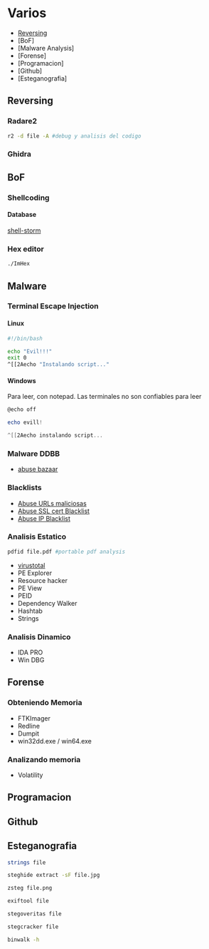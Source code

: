 # Varios

* [Reversing](https://github.com/HerculesRD/HerculesDocs/edit/main/Varios#Reversing)
* [BoF]
* [Malware Analysis]
* [Forense]
* [Programacion]
* [Github]
* [Esteganografia]


## Reversing

### Radare2

```bash
r2 -d file -A #debug y analisis del codigo
```

### Ghidra

## BoF

### Shellcoding

#### Database

[shell-storm](http://shell-storm.org/shellcode/)

### Hex editor

```bash
./ImHex
```

## Malware 

### Terminal Escape Injection

#### Linux

```bash
#!/bin/bash

echo "Evil!!!"
exit 0
^[[2Aecho "Instalando script..."
```

#### Windows

Para leer, con notepad. Las terminales no son confiables para leer
```powershell
@echo off

echo evill!

^[[2Aecho instalando script...
```

### Malware DDBB

* [abuse bazaar](https://bazaar.abuse.ch/browse/)

### Blacklists

* [Abuse URLs maliciosas](https://urlhaus.abuse.ch/browse/)
* [Abuse SSL cert Blacklist](https://sslbl.abuse.ch/blacklist/)
* [Abuse IP Blacklist](https://feodotracker.abuse.ch/blocklist/)

### Analisis Estatico

```bash
pdfid file.pdf #portable pdf analysis
```

* [virustotal](virustotal.com)
* PE Explorer
* Resource hacker
* PE View
* PEID
* Dependency Walker
* Hashtab
* Strings

### Analisis Dinamico

* IDA PRO
* Win DBG

## Forense

### Obteniendo Memoria

* FTKImager
* Redline
* Dumpit
* win32dd.exe / win64.exe

### Analizando memoria

* Volatility

## Programacion
## Github
## Esteganografia

```bash
strings file
```

```bash
steghide extract -sF file.jpg
```

```bash
zsteg file.png
```

```bash
exiftool file
```

```bash
stegoveritas file
```

```bash
stegcracker file
```

```bash
binwalk -h
```





